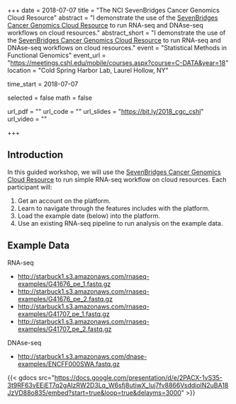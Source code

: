 +++
date = 2018-07-07
title = "The NCI SevenBridges Cancer Genomics Cloud Resource"
abstract = "I demonstrate the use of the [SevenBridges Cancer Genomics Cloud Resource](https://cgc.sbgenomics.com) to run RNA-seq and DNAse-seq workflows on cloud resources."
abstract_short = "I demonstrate the use of the [SevenBridges Cancer Genomics Cloud Resource](https://cgc.sbgenomics.com) to run RNA-seq and DNAse-seq workflows on cloud resources."
event = "Statistical Methods in Functional Genomics"
event_url = "https://meetings.cshl.edu/mobile/courses.aspx?course=C-DATA&year=18"
location = "Cold Spring Harbor Lab, Laurel Hollow, NY"

time_start = 2018-07-07

selected = false
math = false

url_pdf = ""
url_code = ""
url_slides = "https://bit.ly/2018_cgc_cshl"
url_video = ""

+++
## Introduction

In this guided workshop, we will use the [SevenBridges Cancer Genomics Cloud Resource](https://cgc.sbgenomics.com) to run simple RNA-seq
workflow on cloud resources. Each participant will:

1. Get an account on the platform.
2. Learn to navigate through the features includes with the platform.
3. Load the example date (below) into the platform.
4. Use an existing RNA-seq pipeline to run analysis on the example data.

## Example Data

RNA-seq

- http://starbuck1.s3.amazonaws.com/rnaseq-examples/G41676_pe_1.fastq.gz
- http://starbuck1.s3.amazonaws.com/rnaseq-examples/G41676_pe_2.fastq.gz
- http://starbuck1.s3.amazonaws.com/rnaseq-examples/G41707_pe_1.fastq.gz
- http://starbuck1.s3.amazonaws.com/rnaseq-examples/G41707_pe_2.fastq.gz

DNAse-seq

- http://starbuck1.s3.amazonaws.com/dnase-examples/ENCFF000SWA.fastq.gz 

{{< gdocs src="https://docs.google.com/presentation/d/e/2PACX-1vS35-3t9RF63vEEiET7q2gAIzRW2D3Lq_W6sfj8utiwX_luj7fv8866VsddiolN2uBA18JzVD88o835/embed?start=true&loop=true&delayms=3000" >}}
